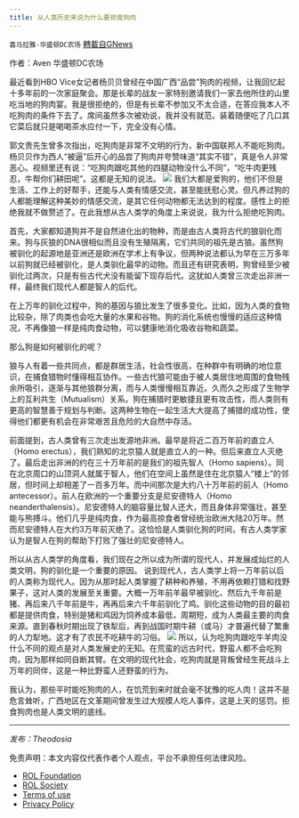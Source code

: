 ```yaml
---
title: 从人类历史来说为什么要拒食狗肉
---
```

`喜马拉雅-华盛顿DC农场` [轉載自GNews](https://gnews.org/zh-hans/1913937/)

作者：Aven 华盛顿DC农场

最近看到HBO Vice女记者杨贝贝曾经在中国广西“品尝”狗肉的视频，让我回忆起十多年前的一次家庭聚会。那是长辈的战友一家特别邀请我们一家去他所住的山里吃当地的狗肉宴。我是很拒绝的，但是有长辈不参加又不太合适，在答应我本人不吃狗肉的条件下去了。席间虽然多次被劝说，我并没有就范。装着随便吃了几口其它菜后就只是喝喝茶水应付一下，完全没有心情。

郭文贵先生曾多次指出，吃狗肉是非常不文明的行为，新中国联邦人不能吃狗肉。杨贝贝作为西人“被逼”后开心的品尝了狗肉并夸赞味道“其实不错”，真是令人非常恶心。视频里还有说：“吃狗肉跟吃其他的四腿动物没什么不同”，“吃牛肉更残忍，牛帮你们耕田呢”。这都是无知的说法。
![](https://assets.gnews.org/wp-content/uploads/2022/01/8AF78EB0-487C-4CB2-8891-53C4AD128301.jpeg)
我们大都是爱狗的，他们不但是生活、工作上的好帮手，还能与人类有情感交流，甚至能抚慰心灵。但凡养过狗的人都能理解这种美妙的情感交流，是其它任何动物都无法达到的程度。感性上的拒绝我就不做赘述了。在此我想从古人类学的角度上来说说，我为什么拒绝吃狗肉。

首先，大家都知道狗并不是自然进化出的物种，而是由古人类将古代的狼驯化而来。狗与灰狼的DNA很相似而且没有生殖隔离，它们共同的祖先是古狼。虽然狗被驯化的起源地是亚洲还是欧洲在学术上有争议，但两种说法都认为早在三万多年以前狗就已经被驯化，是人类驯化最早的动物。而且还有研究表明，狗曾经至少被驯化过两次，只是有些古代犬没有能留下现存后代。这犹如人类曾三次走出非洲一样，最终我们现代人都是智人的后代。

在上万年的驯化过程中，狗的基因与狼比发生了很多变化。比如，因为人类的食物比较杂，除了肉类也会吃大量的水果和谷物。狗的消化系统也慢慢的适应这种情况，不再像狼一样是纯肉食动物，可以健康地消化吸收谷物和蔬菜。

那么狗是如何被驯化的呢？

狼与人有着一些共同点，都是群居生活，社会性很高，在种群中有明确的地位意识，在捕食猎物时懂得相互协作。一些古代狼可能由于被人类居住地周围的食物残余所吸引，逐渐与其他狼群分离，而与人类慢慢相互靠近。久而久之形成了生物学上的互利共生（Mutualism）关系。狗在捕猎时更敏捷且更有攻击性，而人类则有更高的智慧善于规划与判断。这两种生物在一起生活大大提高了捕猎的成功性，使得他们都更有机会在非常艰苦且危险的大自然中存活。

前面提到，古人类曾有三次走出发源地非洲。最早是将近二百万年前的直立人（Homo erectus），我们熟知的北京猿人就是直立人的一种。但后来直立人灭绝了。最后走出非洲的约在三十万年前的是我们的祖先智人（Homo sapiens）。同在北京周口的山顶洞人就属于智人，他们在空间上虽然是住在北京猿人“楼上”的邻居，但时间上却相差了一百多万年。而中间那次是大约八十万年前的前人（Homo antecessor）。前人在欧洲的一个重要分支是尼安德特人（Homo neanderthalensis）。尼安德特人的脑容量比智人还大，而且身体非常强壮，甚至能与熊搏斗。他们几乎是纯肉食，作为最高掠食者曾经统治欧洲大陆20万年。然而尼安德特人在大约3万年前灭绝了。这恰恰是人类驯化狗的时间，有古人类学家认为是智人在狗的帮助下打败了强壮的尼安德特人。

所以从古人类学的角度看，我们现在之所以成为所谓的现代人，并发展成灿烂的人类文明，狗的驯化是一个重要的原因。 说到现代人，古人类学上将一万年前以后的人类称为现代人。因为从那时起人类掌握了耕种和养殖，不用再依赖打猎和找野果子，这对人类的发展至关重要。大概一万年前羊最早被驯化、然后九千年前是猪、再后来八千年前是牛，再再后来六千年前驯化了鸡。驯化这些动物的目的最初都是提供肉食，特别是猪和鸡因为饲养成本最低，周期短，成为人类最主要的肉食来源。直到春秋时期出现了铁犁后，再到战国时期牛耕（或马）才普遍代替了繁重的人力犁地。这才有了农民不吃耕牛的习俗。
![](https://assets.gnews.org/wp-content/uploads/2022/01/DA4BE032-3D19-4107-984C-E660572D412C.jpeg)
所以，认为吃狗肉跟吃牛羊肉没什么不同的观点是对人类发展史的无知。在荒蛮的远古时代，野蛮人都不会吃狗肉，因为那样如同自断其臂。在文明的现代社会，吃狗肉就是背叛曾经生死战斗上万年的同伴，这是一种比野蛮人还野蛮的行为。

我认为，那些平时能吃狗肉的人，在饥荒到来时就会毫不犹豫的吃人肉！这并不是危言耸听，广西地区在文革期间曾发生过大规模人吃人事件，这是上天的惩罚。拒食狗肉也是人类文明的底线。

* * *

*发布：Theodosia*

 

免责声明：本文内容仅代表作者个人观点，平台不承担任何法律风险。

- [ROL Foundation](https://rolfoundation.org/)
- [ROL Society](https://rolsociety.org/)
- [Terms of use](https://gnews.org/terms-of-use-3/)
- [Privacy Policy](https://gnews.org/privacy-policy/)
